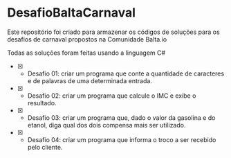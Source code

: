 # DesafioBaltaCarnaval

Este repositório foi criado para armazenar os códigos de soluções para os desafios de carnaval propostos na Comunidade Balta.io

Todas as soluções foram feitas usando a linguagem C#

- [x] - Desafio 01: criar um programa que conte a quantidade de caracteres e de palavras de uma determinada entrada.
- [x] - Desafio 02: criar um programa que calcule o IMC e exibe o resultado. 
- [x] - Desafio 03: criar um programa que, dado o valor da gasolina e do etanol, diga qual dos dois compensa mais ser utilizado. 
- [x] - Desafio 04: criar um programa que informa o troco a ser recebido pelo cliente.
